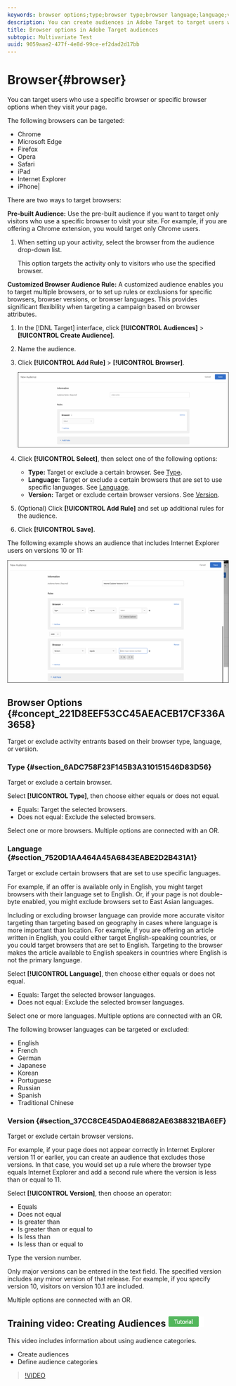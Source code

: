 ```yaml
---
keywords: browser options;type;browser type;browser language;language;version;browser version
description: You can create audiences in Adobe Target to target users who use a specific browser or specific browser options when they visit your page.
title: Browser options in Adobe Target audiences
subtopic: Multivariate Test
uuid: 9059aae2-477f-4e8d-99ce-ef2dad2d17bb
---
```


# Browser{#browser}

You can target users who use a specific browser or specific browser options when they visit your page.

The following browsers can be targeted:

* Chrome
* Microsoft Edge
* Firefox
* Opera
* Safari
* iPad
* Internet Explorer
* iPhone|

There are two ways to target browsers:

**Pre-built Audience:** Use the pre-built audience if you want to target only visitors who use a specific browser to visit your site. For example, if you are offering a Chrome extension, you would target only Chrome users.

1. When setting up your activity, select the browser from the audience drop-down list.

   This option targets the activity only to visitors who use the specified browser.

**Customized Browser Audience Rule:** A customized audience enables you to target multiple browsers, or to set up rules or exclusions for specific browsers, browser versions, or browser languages. This provides significant flexibility when targeting a campaign based on browser attributes.

1. In the [!DNL Target] interface, click **[!UICONTROL Audiences]** > **[!UICONTROL Create Audience]**. 
1. Name the audience. 
1. Click **[!UICONTROL Add Rule]** > **[!UICONTROL Browser]**.

   ![Rules > Brower](assets/target_browser.png)

1. Click **[!UICONTROL Select]**, then select one of the following options:

   * **Type:** Target or exclude a certain browser. See [Type](../../../c-target/c-audiences/c-target-rules/browser.md#section_6ADC758F23F145B3A310151546D83D56). 
   * **Language:** Target or exclude a certain browsers that are set to use specific languages. See [Language](../../../c-target/c-audiences/c-target-rules/browser.md#section_7520D1AA464A45A6843EABE2D2B431A1). 
   * **Version:** Target or exclude certain browser versions. See [Version](../../../c-target/c-audiences/c-target-rules/browser.md#section_37CC8CE45DA04E8682AE6388321BA6EF).

1. (Optional) Click **[!UICONTROL Add Rule]** and set up additional rules for the audience. 
1. Click **[!UICONTROL Save]**.

The following example shows an audience that includes Internet Explorer users on versions 10 or 11:

![Target IE 10 and 11](/help/c-target/c-audiences/c-target-rules/assets/target_ie-10-11.png)

## Browser Options {#concept_221D8EEF53CC45AEACEB17CF336A3658}

Target or exclude activity entrants based on their browser type, language, or version.

### Type {#section_6ADC758F23F145B3A310151546D83D56}

Target or exclude a certain browser.

Select **[!UICONTROL Type]**, then choose either equals or does not equal.

* Equals: Target the selected browsers. 
* Does not equal: Exclude the selected browsers.

Select one or more browsers. Multiple options are connected with an OR.

### Language {#section_7520D1AA464A45A6843EABE2D2B431A1}

Target or exclude certain browsers that are set to use specific languages.

For example, if an offer is available only in English, you might target browsers with their language set to English. Or, if your page is not double-byte enabled, you might exclude browsers set to East Asian languages.

Including or excluding browser language can provide more accurate visitor targeting than targeting based on geography in cases where language is more important than location. For example, if you are offering an article written in English, you could either target English-speaking countries, or you could target browsers that are set to English. Targeting to the browser makes the article available to English speakers in countries where English is not the primary language.

Select **[!UICONTROL Language]**, then choose either equals or does not equal.

* Equals: Target the selected browser languages. 
* Does not equal: Exclude the selected browser languages.

Select one or more languages. Multiple options are connected with an OR.

The following browser languages can be targeted or excluded:

* English 
* French 
* German 
* Japanese 
* Korean 
* Portuguese 
* Russian 
* Spanish 
* Traditional Chinese

### Version {#section_37CC8CE45DA04E8682AE6388321BA6EF}

Target or exclude certain browser versions.

For example, if your page does not appear correctly in Internet Explorer version 11 or earlier, you can create an audience that excludes those versions. In that case, you would set up a rule where the browser type equals Internet Explorer and add a second rule where the version is less than or equal to 11.

Select **[!UICONTROL Version]**, then choose an operator:

* Equals 
* Does not equal 
* Is greater than 
* Is greater than or equal to 
* Is less than 
* Is less than or equal to

Type the version number.

Only major versions can be entered in the text field. The specified version includes any minor version of that release. For example, if you specify version 10, visitors on version 10.1 are included.

Multiple options are connected with an OR. 

## Training video: Creating Audiences ![Tutorial badge](/help/assets/tutorial.png)

This video includes information about using audience categories.

* Create audiences 
* Define audience categories

>[!VIDEO](https://video.tv.adobe.com/v/17392) 